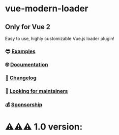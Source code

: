 <p align="center">
  
# vue-modern-loader
## Only for Vue 2
Easy to use, highly customizable Vue.js loader plugin!

### 😎 [Examples](https://github.com/ufaboy/vue-modern-loader/) 

### 🤓 [Documentation](https://github.com/ufaboy/vue-modern-loader/) 

### 🤖 [Changelog](https://github.com/ufaboy/vue-modern-loader)

### 🙌 [Looking for maintainers](https://github.com/ufaboy/vue-modern-loader)

### 💰 [Sponsorship](https://github.com/sponsors/ufaboy)

# ⚠️⚠️⚠️ 1.0 version:
